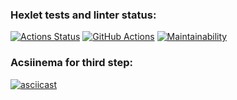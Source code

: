 ### Hexlet tests and linter status:
[![Actions Status](https://github.com/SizNi/python-project-50/workflows/hexlet-check/badge.svg)](https://github.com/SizNi/python-project-50/actions)
[![GitHub Actions](https://github.com/SizNi/python-project-50/actions/workflows/github-actions.yml/badge.svg?branch=github-actions-1)](https://github.com/SizNi/python-project-50/actions/workflows/github-actions.yml)
[![Maintainability](https://api.codeclimate.com/v1/badges/628f6a6cb58527d2f57b/maintainability)](https://codeclimate.com/github/SizNi/python-project-50/maintainability)
### Acsiinema for third step:
[![asciicast](https://asciinema.org/a/533082.svg)](https://asciinema.org/a/533082)
